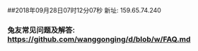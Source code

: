 ##2018年09月28日07时12分07秒 新址: 159.65.74.240
### 兔友常见问题及解答: https://github.com/wanggonging/d/blob/w/FAQ.md
